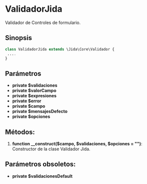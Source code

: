 # ValidadorJida
Validador de Controles de formulario.

Sinopsis
---
```php
class ValidadorJida extends \Jida\Core\Validador {
 ....
}
```
Parámetros
---
- **private $validaciones**
- **private $valorCampo**
- **private $expresiones**
- **private $error**
- **private $campo**
- **private $mensajesDefecto**
- **private $opciones**

Métodos:
---
1. **function __construct($campo, $validaciones, $opciones = "")**: Constructor de la clase Validador Jida.

Parámetros obsoletos:
---
- **private $validacionesDefault**
